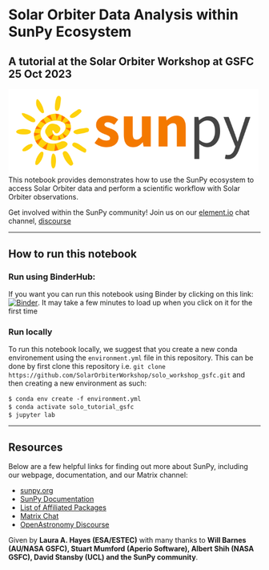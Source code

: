 
# Solar Orbiter Data Analysis within SunPy Ecosystem
## A tutorial at the Solar Orbiter Workshop at GSFC 25 Oct 2023


<div>
<img src="./images/sunpy_logo.png" width="500" align="left"/>
</div>

This notebook provides demonstrates how to use the SunPy ecosystem to access Solar Orbiter data and perform a scientific workflow with Solar Orbiter observations. 

Get involved within the SunPy community! Join us on our [element.io](https://openastronomy.element.io/#/room/#sunpy:openastronomy.org) chat channel, [discourse](https://community.openastronomy.org/c/sunpy/5) 

-----------------------------------
## How to run this notebook

### Run using BinderHub:
If you want you can run this notebook using Binder by clicking on this link:
[![Binder](https://mybinder.org/badge_logo.svg)](https://mybinder.org/v2/gh/SolarOrbiterWorkshop/solo_workshop_gsfc/HEAD). 
It may take a few minutes to load up when you click on it for the first time

### Run locally

To run this notebook locally, we suggest that you create a new conda environement using the `environment.yml` file in this repository.
This can be done by first clone this repository i.e. `git clone https://github.com/SolarOrbiterWorkshop/solo_workshop_gsfc.git` and then creating a new environment as such:

```
$ conda env create -f environment.yml
$ conda activate solo_tutorial_gsfc
$ jupyter lab
```

-----------------------------------
## Resources

Below are a few helpful links for finding out more about SunPy, including our webpage, documentation, and our Matrix channel:

* [sunpy.org](https://sunpy.org/)
* [SunPy Documentation](https://docs.sunpy.org/en/stable/)
* [List of Affiliated Packages](https://sunpy.org/project/affiliated.html)
* [Matrix Chat](https://openastronomy.element.io/#/room/#sunpy:openastronomy.org)
* [OpenAstronomy Discourse](https://community.openastronomy.org/c/sunpy/5)


Given by **Laura A. Hayes (ESA/ESTEC)** with many thanks to **Will Barnes (AU/NASA GSFC), Stuart Mumford (Aperio Software), Albert Shih (NASA GSFC), David Stansby (UCL) and the SunPy community**.
